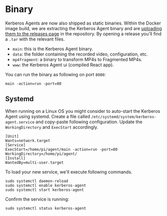 # Binary

Kerberos Agents are now also shipped as static binaries. Within the Docker image build, we are extracting the Kerberos Agent binary and are [uploading them to the releases page](https://github.com/kerberos-io/agent/releases) in the repository. By opening a release you'll find a `.tar` with the relevant files.

- `main`: this is the Kerberos Agent binary.
- `data`: the folder containing the recorded video, configuration, etc.
- `mp4fragment`: a binary to transform MP4s to Fragmented MP4s.
- `www`: the Kerberos Agent ui (compiled React app).

You can run the binary as following on port `8080`:

    main -action=run -port=80

## Systemd

When running on a Linux OS you might consider to auto-start the Kerberos Agent using systemd. Create a file called `/etc/systemd/system/kerberos-agent.service` and copy-paste following configuration. Update the `WorkingDirectory` and `ExecStart` accordingly.

    [Unit]
    Wants=network.target
    [Service]
    ExecStart=/home/pi/agent/main -action=run -port=80
    WorkingDirectory=/home/pi/agent/
    [Install]
    WantedBy=multi-user.target

To load your new service, we'll execute following commands.

    sudo systemctl daemon-reload
    sudo systemctl enable kerberos-agent
    sudo systemctl start kerberos-agent

Confirm the service is running:

    sudo systemctl status kerberos-agent
